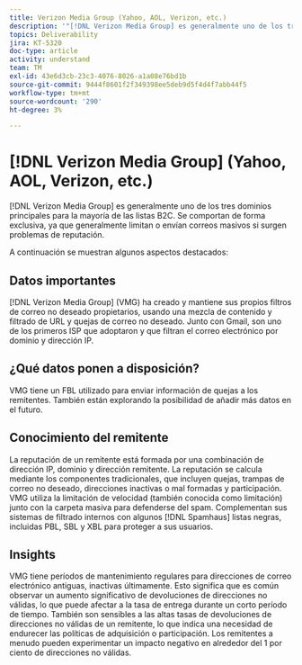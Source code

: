 ```yaml
---
title: Verizon Media Group (Yahoo, AOL, Verizon, etc.)
description: '"[!DNL Verizon Media Group] es generalmente uno de los tres dominios principales para la mayoría de las listas B2C. Se comportan de forma exclusiva, ya que generalmente limitan o agrandan el correo electrónico si surgen problemas de reputación".'
topics: Deliverability
jira: KT-5320
doc-type: article
activity: understand
team: TM
exl-id: 43e6d3cb-23c3-4076-8026-a1a08e76bd1b
source-git-commit: 9444f8601f2f349398ee5deb9d5f4d4f7abb44f5
workflow-type: tm+mt
source-wordcount: '290'
ht-degree: 3%

---
```


# [!DNL Verizon Media Group] (Yahoo, AOL, Verizon, etc.)

[!DNL Verizon Media Group] es generalmente uno de los tres dominios principales para la mayoría de las listas B2C. Se comportan de forma exclusiva, ya que generalmente limitan o envían correos masivos si surgen problemas de reputación.

A continuación se muestran algunos aspectos destacados:

## Datos importantes

[!DNL Verizon Media Group] (VMG) ha creado y mantiene sus propios filtros de correo no deseado propietarios, usando una mezcla de contenido y filtrado de URL y quejas de correo no deseado. Junto con Gmail, son uno de los primeros ISP que adoptaron y que filtran el correo electrónico por dominio y dirección IP.

## ¿Qué datos ponen a disposición?

VMG tiene un FBL utilizado para enviar información de quejas a los remitentes. También están explorando la posibilidad de añadir más datos en el futuro.

## Conocimiento del remitente

La reputación de un remitente está formada por una combinación de dirección IP, dominio y dirección remitente. La reputación se calcula mediante los componentes tradicionales, que incluyen quejas, trampas de correo no deseado, direcciones inactivas o mal formadas y participación. VMG utiliza la limitación de velocidad (también conocida como limitación) junto con la carpeta masiva para defenderse del spam. Complementan sus sistemas de filtrado internos con algunos [!DNL Spamhaus] listas negras, incluidas PBL, SBL y XBL para proteger a sus usuarios.

## Insights

VMG tiene períodos de mantenimiento regulares para direcciones de correo electrónico antiguas, inactivas últimamente. Esto significa que es común observar un aumento significativo de devoluciones de direcciones no válidas, lo que puede afectar a la tasa de entrega durante un corto período de tiempo. También son sensibles a las altas tasas de devoluciones de direcciones no válidas de un remitente, lo que indica una necesidad de endurecer las políticas de adquisición o participación. Los remitentes a menudo pueden experimentar un impacto negativo en alrededor del 1 por ciento de direcciones no válidas.
